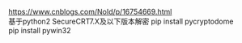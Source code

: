 https://www.cnblogs.com/NoId/p/16754669.html  
基于python2  SecureCRT7.X及以下版本解密
pip install pycryptodome  
pip install pywin32  
